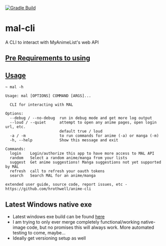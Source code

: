 [![Gradle Build](https://github.com/hrothwell/anime-cli/actions/workflows/gradle.yml/badge.svg)](https://github.com/hrothwell/anime-cli/actions/workflows/gradle.yml)

# mal-cli

A CLI to interact with MyAnimeList's web API

## [Pre Requirements to using](../../wiki/Pre-Requirements)

## [Usage](../../wiki/Usage)

``` 
~ mal -h

Usage: mal [OPTIONS] COMMAND [ARGS]...

  CLI for interacting with MAL

Options:
  --debug / --no-debug  run in debug mode and get more log output
  --loud / --quiet      attempt to open any anime pages, open login url, etc.
                        default true / loud
  -a / -m               to run commands for anime (-a) or manga (-m)
  -h, --help            Show this message and exit

Commands:
  login    Login/authorize this app to have more access to MAL API
  random   Select a random anime/manga from your lists
  suggest  Get anime suggestions! Manga suggestions not yet supported by MAL
  refresh  call to refresh your oauth tokens
  search   Search MAL for an anime/manga

extended user guide, source code, report issues, etc -
https://github.com/hrothwell/anime-cli

```

## Latest Windows native exe

- Latest windows exe build can be found [here](./native-image-items/build-results/anime.exe)
- I am trying to only ever merge completely functional/working native-image code, but no promises this will always work.
  More automated testing to come, maybe...
- Ideally get versioning setup as well